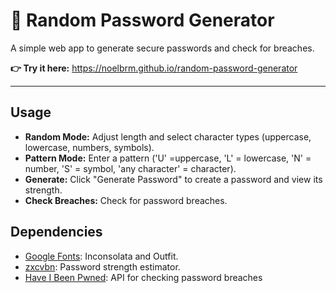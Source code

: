 # 🔐 Random Password Generator

A simple web app to generate secure passwords and check for breaches.

**👉 Try it here:** https://noelbrm.github.io/random-password-generator

---

## Usage

- **Random Mode:** Adjust length and select character types (uppercase, lowercase, numbers, symbols).
- **Pattern Mode:** Enter a pattern ('U' =uppercase, 'L' = lowercase, 'N' = number, 'S' = symbol, 
'any character' = character).
- **Generate:** Click "Generate Password" to create a password and view its strength.
- **Check Breaches:** Check for password breaches.

## Dependencies

- [Google Fonts](https://fonts.google.com): Inconsolata and Outfit.
- [zxcvbn](https://github.com/dropbox/zxcvbn): Password strength estimator.
- [Have I Been Pwned](https://haveibeenpwned.com): API for checking password breaches

